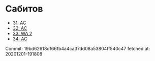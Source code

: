 # Сабитов
- [31: AC](31.md)
- [32: AC](32.md)
- [33: WA 2](33.md)
- [34: AC](34.md)

Commit: 19bd62618df66fb4a4ca37dd08a53804ff540c47
 fetched at: 20201201-191808
